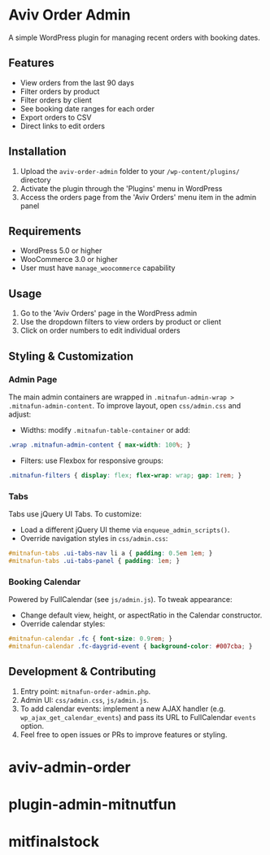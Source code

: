 # Aviv Order Admin

A simple WordPress plugin for managing recent orders with booking dates.

## Features

- View orders from the last 90 days
- Filter orders by product
- Filter orders by client
- See booking date ranges for each order
- Export orders to CSV
- Direct links to edit orders


## Installation

1. Upload the `aviv-order-admin` folder to your `/wp-content/plugins/` directory
2. Activate the plugin through the 'Plugins' menu in WordPress
3. Access the orders page from the 'Aviv Orders' menu item in the admin panel

## Requirements

- WordPress 5.0 or higher
- WooCommerce 3.0 or higher
- User must have `manage_woocommerce` capability

## Usage

1. Go to the 'Aviv Orders' page in the WordPress admin
2. Use the dropdown filters to view orders by product or client
3. Click on order numbers to edit individual orders

## Styling & Customization

### Admin Page
The main admin containers are wrapped in `.mitnafun-admin-wrap > .mitnafun-admin-content`. To improve layout, open `css/admin.css` and adjust:

- Widths: modify `.mitnafun-table-container` or add:

```css
.wrap .mitnafun-admin-content { max-width: 100%; }
```

- Filters: use Flexbox for responsive groups:

```css
.mitnafun-filters { display: flex; flex-wrap: wrap; gap: 1rem; }
```

### Tabs
Tabs use jQuery UI Tabs. To customize:

- Load a different jQuery UI theme via `enqueue_admin_scripts()`.
- Override navigation styles in `css/admin.css`:

```css
#mitnafun-tabs .ui-tabs-nav li a { padding: 0.5em 1em; }
#mitnafun-tabs .ui-tabs-panel { padding: 1em; }
```

### Booking Calendar
Powered by FullCalendar (see `js/admin.js`). To tweak appearance:

- Change default view, height, or aspectRatio in the Calendar constructor.
- Override calendar styles:

```css
#mitnafun-calendar .fc { font-size: 0.9rem; }
#mitnafun-calendar .fc-daygrid-event { background-color: #007cba; }
```

## Development & Contributing

1. Entry point: `mitnafun-order-admin.php`.
2. Admin UI: `css/admin.css`, `js/admin.js`.
3. To add calendar events: implement a new AJAX handler (e.g. `wp_ajax_get_calendar_events`) and pass its URL to FullCalendar `events` option.
4. Feel free to open issues or PRs to improve features or styling.

# aviv-admin-order
# plugin-admin-mitnutfun

 # mitfinalstock
